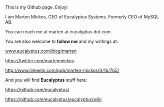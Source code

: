 This is my Github page. Enjoy!

I am Marten Mickos, CEO of Eucalyptus Systems. Formerly CEO of MySQL AB.

You can reach me at marten at eucalyptus dot com.

You are also welcome to **follow me** and my writings at:

www.eucalyptus.com/blog/marten

https://twitter.com/martenmickos

http://www.linkedin.com/pub/marten-mickos/0/1b/7b5/


And you will find **Eucalyptus** stuff here:

https://github.com/eucalyptus/

https://github.com/eucalyptus/eucalyptus/wiki

